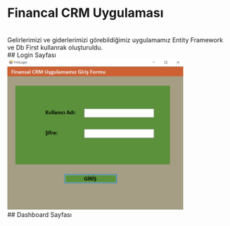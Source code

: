 # Financal CRM Uygulaması
<br/>
Gelirlerimizi ve giderlerimizi görebildiğimiz uygulamamız Entity Framework ve Db First kullanrak oluşturuldu.
<br/>
## Login Sayfası 
<br/>
<img src="https://github.com/Beyzakslr/FinancialCrm/blob/main/login.png?raw=true" alt="Login" width="400">
<br/>
## Dashboard Sayfası 
<br/>

